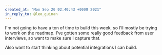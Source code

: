 ```yaml
---
created_at: "Mon Sep 20 02:40:43 +0000 2021"
in_reply_to: @leo_guinan
---
```


I'm not going to have a ton of time to build this week, so I'll mostly be trying to work on the roadmap. I've gotten some really good feedback from user interviews, so want to make sure I capture that. 

Also want to start thinking about potential integrations I can build.